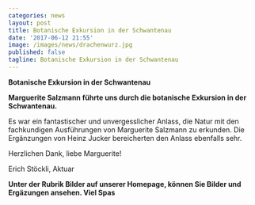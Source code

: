 ```yaml
---
categories: news
layout: post
title: Botanische Exkursion in der Schwantenau
date: '2017-06-12 21:55'
image: /images/news/drachenwurz.jpg
published: false
tagline: Botanische Exkursion in der Schwantenau
---
```


**Botanische Exkursion in der Schwantenau**

**Marguerite Salzmann führte uns durch die botanische Exkursion in der Schwantenau.**

Es war ein fantastischer und unvergesslicher Anlass, die Natur mit den fachkundigen Ausführungen von Marguerite Salzmann zu erkunden.
Die Ergänzungen von Heinz Jucker bereicherten den Anlass ebenfalls sehr.

Herzlichen Dank, liebe Marguerite!

Erich Stöckli, Aktuar

**Unter der Rubrik Bilder auf unserer Homepage, können Sie Bilder und Ergäzungen ansehen. Viel Spas**


